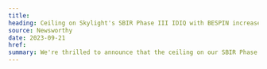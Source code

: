 ```yaml
---
title:
heading: Ceiling on Skylight's SBIR Phase III IDIQ with BESPIN increased to $100M
source: Newsworthy
date: 2023-09-21
href:
summary: We're thrilled to announce that the ceiling on our SBIR Phase III IDIQ with <a href="https://teambespin.us/">BESPIN</a> has been increased to $100M. This modification reflects the growing demand for BESPIN's Design Studio services throughout the U.S. Air Force and the broader Defense community..
---
```

